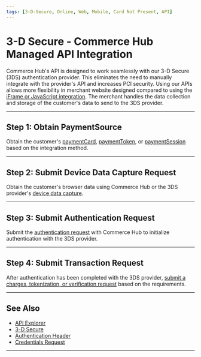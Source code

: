 ```yaml
---
tags: [3-D-Secure, Online, Web, Mobile, Card Not Present, API]
---
```


# 3-D Secure - Commerce Hub Managed API Integration

Commerce Hub's API is designed to work seamlessly with our 3-D Secure (3DS) authentication provider. This eliminates the need to manually integrate with the provider's API and increases PCI security. Using our APIs allows more flexibility in merchant website designed compared to using the [iFrame or JavaScript integration](path?=docs/Online-Mobile-Digital/3D-Secure/3DS-Secure-Data-Capture.md). The merchant handles the data collection and storage of the customer's data to send to the 3DS provider.

---

## Step 1: Obtain PaymentSource

Obtain the customer's [paymentCard](?path=docs/Resources/Guides/Payment-Sources/Payment-Card.md), [paymentToken](?path=docs/Resources/API-Documents/Payments_VAS/Payment-Token.md), or [paymentSession](?path=docs/Online-Mobile-Digital/Checkout/API/API-Only.md) based on the integration method.

---

## Step 2: Submit Device Data Capture Request

Obtain the customer's browser data using Commerce Hub or the 3DS provider's [device data capture](?path=docs/Online-Mobile-Digital/3D-Secure/3DS-Device-Capture.md).

---

## Step 3: Submit Authentication Request

Submit the [authentication request](?path=docs/Online-Mobile-Digital/3D-Secure/3DS-Authentication.md) with Commerce Hub to initialize authentication with the 3DS provider.

---

## Step 4: Submit Transaction Request

After authentication has been completed with the 3DS provider, [submit a charges, tokenization, or verification request](?path=docs/Online-Mobile-Digital/3D-Secure/3DS-Request.md) based on the requirements.

---

## See Also

- [API Explorer](../api/?type=post&path=/payments/v1/charges)
- [3-D Secure](?path=docs/Online-Mobile-Digital/3D-Secure/3DSecure.md)
- [Authentication Header](?path=docs/Resources/API-Documents/Authentication-Header.md)
- [Credentials Request](?path=docs/Resources/API-Documents/Security/Credentials.md)

---
